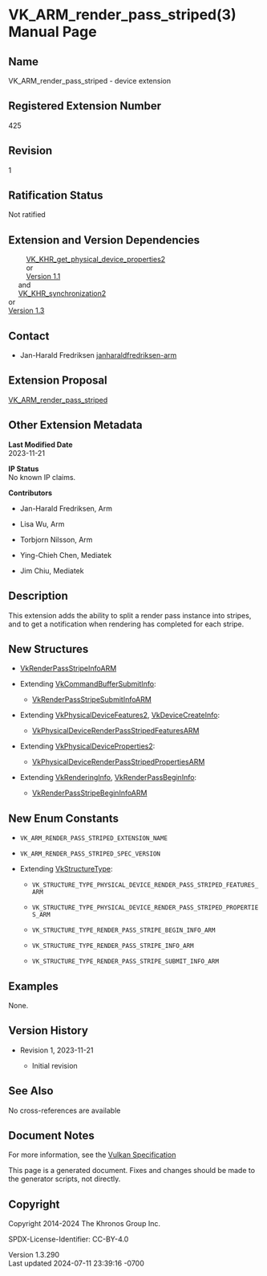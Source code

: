 # VK_ARM_render_pass_striped(3) Manual Page

## Name

VK_ARM_render_pass_striped - device extension



## <a href="#_registered_extension_number" class="anchor"></a>Registered Extension Number

425

## <a href="#_revision" class="anchor"></a>Revision

1

## <a href="#_ratification_status" class="anchor"></a>Ratification Status

Not ratified

## <a href="#_extension_and_version_dependencies" class="anchor"></a>Extension and Version Dependencies

        
[VK_KHR_get_physical_device_properties2](https://registry.khronos.org/vulkan/specs/1.3-extensions/man/html/VK_KHR_get_physical_device_properties2.html)  
         or  
         [Version 1.1](#versions-1.1)  
     and  
     [VK_KHR_synchronization2](https://registry.khronos.org/vulkan/specs/1.3-extensions/man/html/VK_KHR_synchronization2.html)  
or  
[Version 1.3](#versions-1.3)  

## <a href="#_contact" class="anchor"></a>Contact

- Jan-Harald Fredriksen <a
  href="https://github.com/KhronosGroup/Vulkan-Docs/issues/new?body=%5BVK_ARM_render_pass_striped%5D%20@janharaldfredriksen-arm%0A*Here%20describe%20the%20issue%20or%20question%20you%20have%20about%20the%20VK_ARM_render_pass_striped%20extension*"
  target="_blank"
  rel="nofollow noopener"><em></em>janharaldfredriksen-arm</a>

## <a href="#_extension_proposal" class="anchor"></a>Extension Proposal

[VK_ARM_render_pass_striped](https://github.com/KhronosGroup/Vulkan-Docs/tree/main/proposals/VK_ARM_render_pass_striped.adoc)

## <a href="#_other_extension_metadata" class="anchor"></a>Other Extension Metadata

**Last Modified Date**  
2023-11-21

**IP Status**  
No known IP claims.

**Contributors**  
- Jan-Harald Fredriksen, Arm

- Lisa Wu, Arm

- Torbjorn Nilsson, Arm

- Ying-Chieh Chen, Mediatek

- Jim Chiu, Mediatek

## <a href="#_description" class="anchor"></a>Description

This extension adds the ability to split a render pass instance into
stripes, and to get a notification when rendering has completed for each
stripe.

## <a href="#_new_structures" class="anchor"></a>New Structures

- [VkRenderPassStripeInfoARM](https://registry.khronos.org/vulkan/specs/1.3-extensions/man/html/VkRenderPassStripeInfoARM.html)

- Extending [VkCommandBufferSubmitInfo](https://registry.khronos.org/vulkan/specs/1.3-extensions/man/html/VkCommandBufferSubmitInfo.html):

  - [VkRenderPassStripeSubmitInfoARM](https://registry.khronos.org/vulkan/specs/1.3-extensions/man/html/VkRenderPassStripeSubmitInfoARM.html)

- Extending [VkPhysicalDeviceFeatures2](https://registry.khronos.org/vulkan/specs/1.3-extensions/man/html/VkPhysicalDeviceFeatures2.html),
  [VkDeviceCreateInfo](https://registry.khronos.org/vulkan/specs/1.3-extensions/man/html/VkDeviceCreateInfo.html):

  - [VkPhysicalDeviceRenderPassStripedFeaturesARM](https://registry.khronos.org/vulkan/specs/1.3-extensions/man/html/VkPhysicalDeviceRenderPassStripedFeaturesARM.html)

- Extending
  [VkPhysicalDeviceProperties2](https://registry.khronos.org/vulkan/specs/1.3-extensions/man/html/VkPhysicalDeviceProperties2.html):

  - [VkPhysicalDeviceRenderPassStripedPropertiesARM](https://registry.khronos.org/vulkan/specs/1.3-extensions/man/html/VkPhysicalDeviceRenderPassStripedPropertiesARM.html)

- Extending [VkRenderingInfo](https://registry.khronos.org/vulkan/specs/1.3-extensions/man/html/VkRenderingInfo.html),
  [VkRenderPassBeginInfo](https://registry.khronos.org/vulkan/specs/1.3-extensions/man/html/VkRenderPassBeginInfo.html):

  - [VkRenderPassStripeBeginInfoARM](https://registry.khronos.org/vulkan/specs/1.3-extensions/man/html/VkRenderPassStripeBeginInfoARM.html)

## <a href="#_new_enum_constants" class="anchor"></a>New Enum Constants

- `VK_ARM_RENDER_PASS_STRIPED_EXTENSION_NAME`

- `VK_ARM_RENDER_PASS_STRIPED_SPEC_VERSION`

- Extending [VkStructureType](https://registry.khronos.org/vulkan/specs/1.3-extensions/man/html/VkStructureType.html):

  - `VK_STRUCTURE_TYPE_PHYSICAL_DEVICE_RENDER_PASS_STRIPED_FEATURES_ARM`

  - `VK_STRUCTURE_TYPE_PHYSICAL_DEVICE_RENDER_PASS_STRIPED_PROPERTIES_ARM`

  - `VK_STRUCTURE_TYPE_RENDER_PASS_STRIPE_BEGIN_INFO_ARM`

  - `VK_STRUCTURE_TYPE_RENDER_PASS_STRIPE_INFO_ARM`

  - `VK_STRUCTURE_TYPE_RENDER_PASS_STRIPE_SUBMIT_INFO_ARM`

## <a href="#_examples" class="anchor"></a>Examples

None.

## <a href="#_version_history" class="anchor"></a>Version History

- Revision 1, 2023-11-21

  - Initial revision

## <a href="#_see_also" class="anchor"></a>See Also

No cross-references are available

## <a href="#_document_notes" class="anchor"></a>Document Notes

For more information, see the <a
href="https://registry.khronos.org/vulkan/specs/1.3-extensions/html/vkspec.html#VK_ARM_render_pass_striped"
target="_blank" rel="noopener">Vulkan Specification</a>

This page is a generated document. Fixes and changes should be made to
the generator scripts, not directly.

## <a href="#_copyright" class="anchor"></a>Copyright

Copyright 2014-2024 The Khronos Group Inc.

SPDX-License-Identifier: CC-BY-4.0

Version 1.3.290  
Last updated 2024-07-11 23:39:16 -0700
